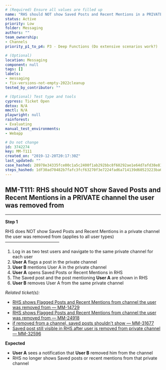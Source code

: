```yaml
---
# (Required) Ensure all values are filled up
name: "RHS should NOT show Saved Posts and Recent Mentions in a PRIVATE channel the user was removed from"
status: Active
priority: Low
folder: Messaging
authors: ""
team_ownership:
- Channels
priority_p1_to_p4: P3 - Deep Functions (Do extensive scenarios work?)

# (Optional)
location: Messaging
component: null
tags: []
labels:
- messaging
- fix-versions-not-empty-2022cleanup
tested_by_contributor: ""

# (Optional) Test type and tools
cypress: Ticket Open
detox: N/A
mmctl: N/A
playwright: null
rainforest:
- Evaluating
manual_test_environments:
- Webapp

# Do not change
id: 3742274
key: MM-T111
created_on: "2019-12-20T20:17:30Z"
last_updated: ""
case_hashed: 28978e34335fce00c1a5c2400f1ab292bbc8f60292ae1e64d7afd38e812798391ae6d404710756386ac23f5d64aaa762
steps_hashed: 1df30ad70482b7fafc3fcf63270f3e7224fad6a714139d60523223ba662f73cd91fe101a1a703c551f9a084fc6bea99c
---
```


<!-- (Auto-generated) Based on frontmatter's "key" and "name" -->

## MM-T111: RHS should NOT show Saved Posts and Recent Mentions in a PRIVATE channel the user was removed from

---

**Step 1**

RHS does NOT show Saved Posts and Recent Mentions in a private channel the user was removed from (applies to all user types)\
–––––––––––––––––––––––––

1. Log in as two test users and navigate to the same private channel for each user
2. **User A** flags a post in the private channel
3. **User B** mentions User A in the private channel
4. **User A** opens Saved Posts or Recent Mentions in RHS
5. The Saved post and the post mentioning **User A** are shown in RHS
6. **User B** removes User A from the same private channel

_Related ticket(s):_

- [RHS shows Flagged Posts and Recent Mentions from channel the user was removed from — MM-14729](https://mattermost.atlassian.net/browse/MM-14729)
- [RHS shows Flagged Posts and Recent Mentions from channel the user was removed from — MM-24918](https://mattermost.atlassian.net/browse/MM-24918)
- [if removed from a channel, saved posts shouldn't show — MM-31677](https://mattermost.atlassian.net/browse/MM-31677)
- [Saved post still visible in RHS after user is removed from private channel — MM-32596](https://mattermost.atlassian.net/browse/MM-32596)

**Expected**

- **User A** sees a notification that **User B** removed him from the channel
- RHS no longer shows Saved posts or recent mentions from that private channel

